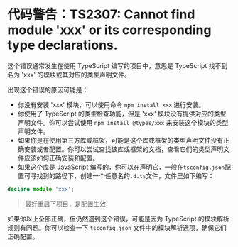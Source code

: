 # 代码警告：TS2307: Cannot find module 'xxx' or its corresponding type declarations.

这个错误通常发生在使用 TypeScript 编写的项目中，意思是 TypeScript 找不到名为 'xxx' 的模块或其对应的类型声明文件。

出现这个错误的原因可能是：

- 你没有安装 'xxx' 模块，可以使用命令 `npm install xxx` 进行安装。
- 你使用了 TypeScript 的类型检查功能，但是 'xxx' 模块没有提供对应的类型声明文件。你可以尝试使用 `npm install @types/xxx` 来安装这个模块的类型声明文件。
- 如果你是在使用第三方库或框架，可能是这个库或框架的类型声明文件没有正确安装或者配置。你可以尝试查找该库或框架的文档，查看它们的类型声明文件应该如何正确安装和配置。
- 如果这个库是 JavaScript 编写的，你可以在声明它，一般在`tsconfig.json`配置可寻找到的路径下，创建一个任意名的`.d.ts`文件，文件里如下编写：

```ts
declare module 'xxx';
```

> 最好重启下项目，是配置生效

如果你以上全部正确，但仍然遇到这个错误，可能是因为 TypeScript 的模块解析规则有问题。你可以检查一下 `tsconfig.json` 文件中的模块解析选项，确保它们正确配置。
